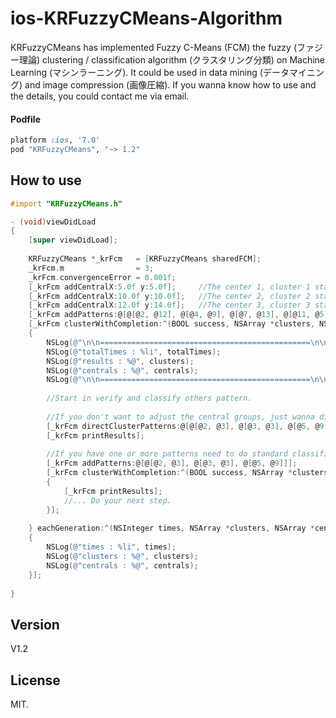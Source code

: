 ios-KRFuzzyCMeans-Algorithm
=================

KRFuzzyCMeans has implemented Fuzzy C-Means (FCM) the fuzzy (ファジー理論) clustering / classification algorithm (クラスタリング分類) on Machine Learning (マシンラーニング). It could be used in data mining (データマイニング) and image compression (画像圧縮). If you wanna know how to use and the details, you could contact me via email.

#### Podfile

```ruby
platform :ios, '7.0'
pod "KRFuzzyCMeans", "~> 1.2"
```

## How to use

``` objective-c
#import "KRFuzzyCMeans.h"

- (void)viewDidLoad 
{
    [super viewDidLoad];
    
    KRFuzzyCMeans *_krFcm   = [KRFuzzyCMeans sharedFCM];
    _krFcm.m                = 3;
    _krFcm.convergenceError = 0.001f;
    [_krFcm addCentralX:5.0f y:5.0f];     //The center 1, cluster 1 start in here
    [_krFcm addCentralX:10.0f y:10.0f];   //The center 2, cluster 2 start in here
    [_krFcm addCentralX:12.0f y:14.0f];   //The center 3, cluster 3 start in here
    [_krFcm addPatterns:@[@[@2, @12], @[@4, @9], @[@7, @13], @[@11, @5], @[@12, @7], @[@14, @4]]];
    [_krFcm clusterWithCompletion:^(BOOL success, NSArray *clusters, NSArray *centrals, NSInteger totalTimes)
    {
        NSLog(@"\n\n===============================================\n\n");
        NSLog(@"totalTimes : %li", totalTimes);
        NSLog(@"results : %@", clusters);
        NSLog(@"centrals : %@", centrals);
        NSLog(@"\n\n===============================================\n\n");
        
        //Start in verify and classify others pattern.
        
        //If you don't want to adjust the central groups, just wanna directly classify them, you could use :
        [_krFcm directClusterPatterns:@[@[@2, @3], @[@3, @3], @[@5, @9]]];
        [_krFcm printResults];
        
        //If you have one or more patterns need to do standard classification, use this to renew all groups and re-adjust the central groups :
        [_krFcm addPatterns:@[@[@2, @3], @[@3, @3], @[@5, @9]]];
        [_krFcm clusterWithCompletion:^(BOOL success, NSArray *clusters, NSArray *centrals, NSInteger totalTimes)
        {
            [_krFcm printResults];
            //... Do your next step.
        }];
        
    } eachGeneration:^(NSInteger times, NSArray *clusters, NSArray *centrals)
    {
        NSLog(@"times : %li", times);
        NSLog(@"clusters : %@", clusters);
        NSLog(@"centrals : %@", centrals);
    }];
    
}
```

## Version

V1.2

## License

MIT.
